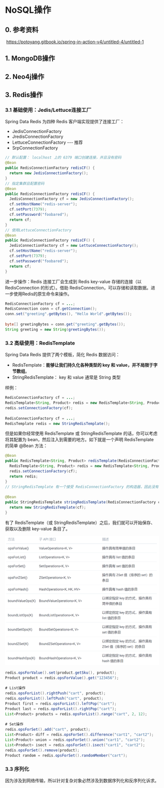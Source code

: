 # NoSQL操作

## 0. 参考资料

​		https://potoyang.gitbook.io/spring-in-action-v4/untitled-4/untitled-1

## 1. MongoDB操作



## 2. Neo4j操作



## 3. Redis操作

### 3.1 基础使用：Jedis/Lettuce连接工厂

Spring Data Redis 为四种 Redis 客户端实现提供了连接工厂：

- JedisConnectionFactory
- JredisConnectionFactory
- LettuceConnectionFactory  --- 推荐
- SrpConnectionFactory

```java
// 默认配置： localhost 上的 6379 端口创建连接，并且没有密码
@Bean
public RedisConnectionFactory redisCF() {
  return new JedisConnectionFactory();
}
// 指定集群且配置密码
@Bean
public RedisConnectionFactory redisCF() {
  JedisConnectionFactory cf = new JedisConnectionFactory();
  cf.setHostName("redis-server");
  cf.setPort(7379);
  cf.setPassword("foobared");
  return cf;
}
// 使用LettuceConnectionFactory
@Bean
public RedisConnectionFactory redisCF() {
  JedisConnectionFactory cf = new LettuceConnectionFactory();
  cf.setHostName("redis-server");
  cf.setPort(7379);
  cf.setPassword("foobared");
  return cf;
}
```

进一步操作：Redis 连接工厂会生成到 Redis key-value 存储的连接（以 RedisConnection 的形式）。借助 RedisConnection，可以存储和读取数据。进一步使用Redis的原生命令来操作。

```java
RedisConnectionFactory cf = ...;
RedisConnection conn = cf.getConnection();
conn.set("greeting".getBytes(), "Hello World".getBytes());

byte[] greetingBytes = conn.get("greeting".getBytes());
String greeting = new String(greetingBytes());      
```

### 3.2 高级使用：RedisTemplate

Spring Data Redis 提供了两个模板，简化 Redis 数据访问：

- RedisTemplate：**能够让我们持久化各种类型的 key 和 value，并不局限于字节数组**。
- StringRedisTemplate： key 和 value 通常是 String 类型

样例：

```java
RedisConnectionFactory cf = ...;
RedisTemplate<String, Product> redis = new RedisTemplate<String, Product>();
redis.setConnectionFactory(cf);

RedisConnectionFactory cf = ...;
RedisTemplate redis = new StringRedisTemplate();
```

但是如果你经常使用 RedisTemplate 或 StringRedisTemplate 的话，你可以考虑将其配置为 bean，然后注入到需要的地方。如下就是一个声明 RedisTemplate 的简单 @Bean 方法：

```java
@Bean
public RedisTemplate<String, Product> redisTemplate(RedisConnectionFactory cf) {
  RedisTemplate<String, Product> redis = new RedisTemplate<String, Product>();
  redis.setConnectionFactory(cf);
  return redis;
}
// StringRedisTemplate 有一个接受 RedisConnectionFactory 的构造器，因此没有必要在构建后再调用 setConnectionFactory()。

@Bean
public StringRedisTemplate stringRedisTemplate(RedisConnectionFactory cf) {
  return new StringRedisTemplate(cf);
}
```

有了 RedisTemplate（或 StringRedisTemplate）之后，我们就可以开始保存、获取以及删除 key-value 条目了。

<img src="Spring-4-Data.assets/image-20210218233457341.png" alt="image-20210218233457341" style="zoom:67%;" />



```java
redis.opsForValue().set(product.getSku(), product);
Product product = redis.opsForValue().get("123456");

# List操作
redis.opsForList().rightPush("cart", product);
redis.opsForList().leftPush("cart", product);
Product first = redis.opsForList().leftPop("cart");
Product last = redis.opsForList().rightPop("cart");
List<Product> products = redis.opsForList().range("cart", 2, 12);

# Set操作
redis.opsForSet().add("cart", product);
List<Product> diff = redis.opsForSet().difference("cart1", "cart2");
List<Product> union = redis.opsForSet().union("cart1", "cart2");
List<Product> isect = redis.opsForSet().isect("cart1", "cart2");
redis.opsForSet().remove(product);
Product random = redis.opsForSet().randomMember("cart");
```



### 3.3 序列化

因为涉及到网络传输，所以针对复杂对象必然涉及到数据序列化和反序列化诉求。

